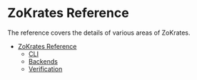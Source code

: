 # ZoKrates Reference

The reference covers the details of various areas of ZoKrates.

- [ZoKrates Reference](index.md)
    - [CLI](cli.md)
    - [Backends](backends.md)
    - [Verification](verification.md)

